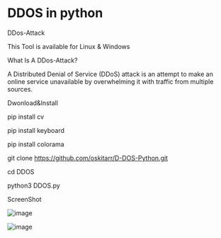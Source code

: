 # DDOS in python
DDos-Attack

This Tool is available for Linux & Windows

What Is A DDos-Attack?

A Distributed Denial of Service (DDoS) attack is an attempt to make an online service unavailable
by overwhelming it with traffic from multiple sources.

Dwonload&Install

pip install cv

pip install keyboard

pip install colorama

git clone https://github.com/oskitarr/D-DOS-Python.git

cd DDOS

python3 DDOS.py

ScreenShot


![image](https://user-images.githubusercontent.com/96663396/147391585-87a6110e-c639-49ff-960b-e3aec962add6.png)


![image](https://user-images.githubusercontent.com/96663396/147391588-b490c805-0567-4dc7-9295-d86cd5cafa93.png)
  
